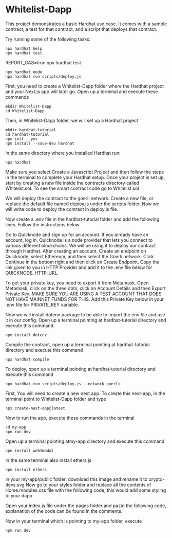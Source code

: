 # Whitelist-Dapp

This project demonstrates a basic Hardhat use case. It comes with a sample contract, a test for that contract, and a script that deploys that contract.

Try running some of the following tasks:
```
npx hardhat help
npx hardhat test
```
REPORT_GAS=true npx hardhat test
```
npx hardhat node
npx hardhat run scripts/deploy.js
```
First, you need to create a Whitelist-Dapp folder where the Hardhat project and your Next.js app will later go. Open up a terminal and execute these commands
```
mkdir Whitelist-Dapp
cd Whitelist-Dapp
```
Then, in Whitelist-Dapp folder, we will set up a Hardhat project
```
mkdir hardhat-tutorial
cd hardhat-tutorial
npm init --yes
npm install --save-dev hardhat
```
In the same directory where you installed Hardhat run:
```
npx hardhat
```
Make sure you select Create a Javascript Project and then follow the steps in the terminal to complete your Hardhat setup. Once your project is set up, start by creating a new file inside the contracts directory called Whitelist.sol. To see the smart contract code go to Whitelist.sol

We will deploy the contract to the goerli network. Create a new file, or replace the default file named deploy.js under the scripts folder. Now we will write code to deploy the contract in deploy.js file.

Now create a .env file in the hardhat-tutorial folder and add the following lines. Follow the instructions below.

Go to Quicknode and sign up for an account. If you already have an account, log in. Quicknode is a node provider that lets you connect to various different blockchains. We will be using it to deploy our contract through Hardhat. After creating an account, Create an endpoint on Quicknode, select Ethereum, and then select the Goerli network. Click Continue in the bottom right and then click on Create Endpoint. Copy the link given to you in HTTP Provider and add it to the .env file below for QUICKNODE_HTTP_URL.

To get your private key, you need to export it from Metamask. Open Metamask, click on the three dots, click on Account Details and then Export Private Key. MAKE SURE YOU ARE USING A TEST ACCOUNT THAT DOES NOT HAVE MAINNET FUNDS FOR THIS. Add this Private Key below in your .env file for PRIVATE_KEY variable.

Now we will install dotenv package to be able to import the env file and use it in our config. Open up a terminal pointing at hardhat-tutorial directory and execute this command.
```
npm install dotenv
```
Compile the contract, open up a terminal pointing at hardhat-tutorial directory and execute this command
```
npx hardhat compile
```
To deploy, open up a terminal pointing at hardhat-tutorial directory and execute this command
```
npx hardhat run scripts/deploy.js --network goerli
```
First, You will need to create a new next app. To create this next-app, in the terminal point to Whitelist-Dapp folder and type
```
npx create-next-app@latest
```
Now to run the app, execute these commands in the terminal
```
cd my-app
npm run dev
```
Open up a terminal pointing atmy-app directory and execute this command
```
npm install web3modal
```
In the same terminal also install ethers.js
```
npm install ethers
```
In your my-app/public folder, download this image and rename it to crypto-devs.svg Now go to your styles folder and replace all the contents of Home.modules.css file with the following code, this would add some styling to your dapp

Open your index.js file under the pages folder and paste the following code, explanation of the code can be found in the comments.

Now in your terminal which is pointing to my-app folder, execute
```
npm run dev
```
